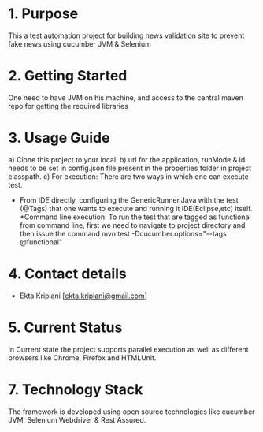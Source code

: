 # 1. Purpose

This a test automation project for building news validation site to prevent fake news using cucumber JVM & Selenium

# 2. Getting Started

One need to have JVM on his machine, and access to the central maven repo for getting the required libraries

# 3. Usage Guide

a) Clone this project to your local.
b) url for the application, runMode & id needs to be set in config.json file present in the properties folder in project classpath. 
c) For execution: There are two ways in which one can execute test.
 * From IDE directly, configuring the GenericRunner.Java with the test (@Tags) that one wants to execute and running it IDE(Eclipse,etc) itself.
 *Command line execution: To run the test that are tagged as functional from command line, first we need to navigate to project directory and then issue the command 
  mvn test -Dcucumber.options="--tags @functional"

# 4. Contact details

- Ekta Kriplani [ekta.kriplani@gmail.com]

# 5. Current Status

In Current state the project supports parallel execution as well as different browsers like Chrome, Firefox and HTMLUnit.

# 7. Technology Stack

The framework is developed using open source technologies like cucumber JVM, Selenium Webdriver & Rest Assured. 